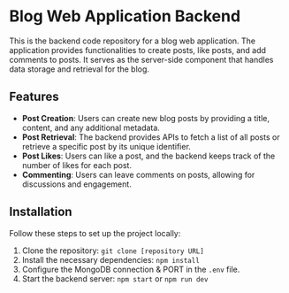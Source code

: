 # Blog Web Application Backend

This is the backend code repository for a blog web application. The application provides functionalities to create posts, like posts, and add comments to posts. It serves as the server-side component that handles data storage and retrieval for the blog.

## Features

- **Post Creation**: Users can create new blog posts by providing a title, content, and any additional metadata.
- **Post Retrieval**: The backend provides APIs to fetch a list of all posts or retrieve a specific post by its unique identifier.
- **Post Likes**: Users can like a post, and the backend keeps track of the number of likes for each post.
- **Commenting**: Users can leave comments on posts, allowing for discussions and engagement.

## Installation

Follow these steps to set up the project locally:

1. Clone the repository: `git clone [repository URL]`
2. Install the necessary dependencies: `npm install`
3. Configure the MongoDB connection & PORT in the `.env` file.
4. Start the backend server: `npm start` or `npm run dev`
